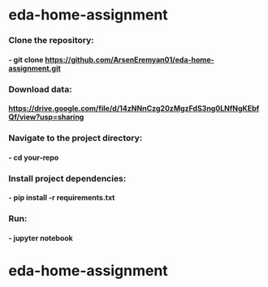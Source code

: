 # eda-home-assignment


### Clone the repository:
#### - git clone https://github.com/ArsenEremyan01/eda-home-assignment.git

### Download data:
#### https://drive.google.com/file/d/14zNNnCzg20zMgzFdS3ng0LNfNgKEbfQf/view?usp=sharing

### Navigate to the project directory:
#### - cd your-repo

### Install project dependencies:
#### - pip install -r requirements.txt

### Run:
#### - jupyter notebook

# eda-home-assignment
